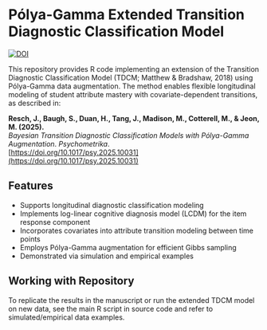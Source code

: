 # Pólya-Gamma Extended Transition Diagnostic Classification Model

[![DOI](https://img.shields.io/badge/DOI-10.1017%2Fpsy.2025.10031-blue)](https://doi.org/10.1017/psy.2025.10031)

This repository provides R code implementing an extension of the Transition Diagnostic Classification Model (TDCM; Matthew & Bradshaw, 2018) using Pólya-Gamma data augmentation. The method enables flexible longitudinal modeling of student attribute mastery with covariate-dependent transitions, as described in:

**Resch, J., Baugh, S., Duan, H., Tang, J., Madison, M., Cotterell, M., & Jeon, M. (2025).**  
*Bayesian Transition Diagnostic Classification Models with Pólya-Gamma Augmentation*. *Psychometrika*.  
[https://doi.org/10.1017/psy.2025.10031](https://doi.org/10.1017/psy.2025.10031)

## Features

- Supports longitudinal diagnostic classification modeling
- Implements log-linear cognitive diagnosis model (LCDM) for the item response component
- Incorporates covariates into attribute transition modeling between time points
- Employs Pólya-Gamma augmentation for efficient Gibbs sampling
- Demonstrated via simulation and empirical examples

## Working with Repository

To replicate the results in the manuscript or run the extended TDCM model on new data, see the main R script in source code and refer to simulated/empirical data examples.
